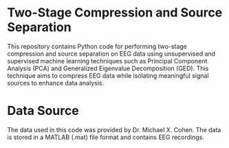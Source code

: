 # Two-Stage Compression and Source Separation
This repository contains Python code for performing two-stage compression and source separation on EEG data using unsupervised and supervised machine learning techniques such as Principal Component Analysis (PCA) and Generalized Eigenvalue Decomposition (GED). This technique aims to compress EEG data while isolating meaningful signal sources to enhance data analysis.
# Data Source
The data used in this code was provided by Dr. Michael X. Cohen. The data is stored in a MATLAB (.mat) file format and contains EEG recordings.
